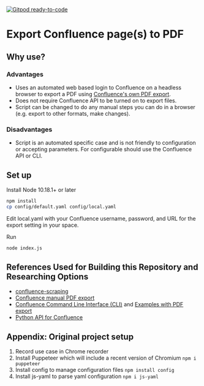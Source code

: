 [![Gitpod ready-to-code](https://img.shields.io/badge/Gitpod-ready--to--code-blue?logo=gitpod)](https://gitpod.io/#https://github.com/justintungonline/confluence-export-pages-to-pdf)

# Export Confluence page(s) to PDF

## Why use?

### Advantages

- Uses an automated web based login to Confluence on a headless browser to export a PDF using [Confluence's own PDF export](https://confluence.atlassian.com/conf59/export-content-to-word-pdf-html-and-xml-792498686.html).
- Does not require Confluence API to be turned on to export files.
- Script can be changed to do any manual steps you can do in a browser (e.g. export to other formats, make changes).

### Disadvantages

- Script is an automated specific case and is not friendly to configuration or accepting parameters. For configurable should use the Confluence API or CLI.

## Set up

Install Node 10.18.1+ or later

```sh
npm install
cp config/default.yaml config/local.yaml
```
Edit local.yaml with your Confluence username, password, and URL for the export setting in your space.

Run

```sh
node index.js
```

## References Used for Building this Repository and Researching Options

- [confluence-scraping](https://github.com/TheoWolf/confluence-scraping)
- [Confluence manual PDF export](https://confluence.atlassian.com/conf59/export-content-to-word-pdf-html-and-xml-792498686.html)
- [Confluence Command Line Interface (CLI)](https://bobswift.atlassian.net/wiki/spaces/CSOAP/overview?homepageId=10584073) and [Examples with PDF export](https://bobswift.atlassian.net/wiki/spaces/CSOAP/pages/10584066/Examples)
- [Python API for Confluence](https://github.com/atlassian-api/atlassian-python-api/)


## Appendix: Original project setup

1. Record use case in Chrome recorder
2. Install Puppeteer which will include a recent version of Chromium `npm i puppeteer` 
3. Install config to manage configuration files `npm install config`
4. Install js-yaml to parse yaml configuration `npm i js-yaml`
